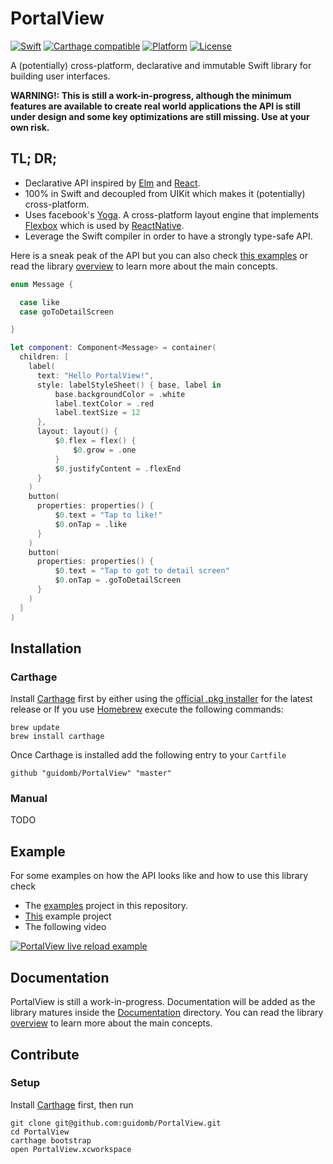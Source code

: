 PortalView
==========

[![Swift](https://img.shields.io/badge/swift-3-orange.svg?style=flat)](#)
[![Carthage compatible](https://img.shields.io/badge/Carthage-compatible-4BC51D.svg?style=flat)](https://github.com/Carthage/Carthage)
[![Platform](https://img.shields.io/badge/platform-iOS-lightgrey.svg?style=flat)](#)
[![License](https://img.shields.io/badge/license-MIT-blue.svg?style=flat)](https://opensource.org/licenses/MIT)

A (potentially) cross-platform, declarative and immutable Swift library for building user interfaces.

**WARNING!: This is still a work-in-progress, although the minimum features are available to create real world applications the API is still under design and some key optimizations are still missing. Use at your own risk.**

## TL; DR;

 * Declarative API inspired by [Elm](http://elm-lang.org/) and [React](https://facebook.github.io/react/).
 * 100% in Swift and decoupled from UIKit which makes it (potentially) cross-platform.
 * Uses facebook's [Yoga](http://github.com/facebook/yoga). A cross-platform layout engine that implements [Flexbox](https://www.w3schools.com/CSS/css3_flexbox.asp) which is used by [ReactNative](https://github.com/facebook/react-native).
 * Leverage the Swift compiler in order to have a strongly type-safe API.

Here is a sneak peak of the API but you can also check [this examples](https://github.com/guidomb/PortalView#example) or read the library [overview](./Documentation/Overview.md) to learn more about the main concepts.

```swift
enum Message {

  case like
  case goToDetailScreen

}

let component: Component<Message> = container(
  children: [
    label(
      text: "Hello PortalView!",
      style: labelStyleSheet() { base, label in
          base.backgroundColor = .white
          label.textColor = .red
          label.textSize = 12
      },
      layout: layout() {
          $0.flex = flex() {
              $0.grow = .one
          }
          $0.justifyContent = .flexEnd
      }
    )
    button(
      properties: properties() {
          $0.text = "Tap to like!"
          $0.onTap = .like
      }
    )
    button(
      properties: properties() {
          $0.text = "Tap to got to detail screen"
          $0.onTap = .goToDetailScreen
      }
    )
  ]
)
```

## Installation

### Carthage

Install [Carthage](https://github.com/Carthage/Carthage) first by either using the [official .pkg installer](https://github.com/Carthage/Carthage/releases) for the latest release or If you use [Homebrew](http://brew.sh) execute the following commands:

```
brew update
brew install carthage
```

Once Carthage is installed add the following entry to your `Cartfile`

```
github "guidomb/PortalView" "master"
```

### Manual

TODO

## Example

For some examples on how the API looks like and how to use this library check

 * The [examples](./Examples.xcodeproj) project in this repository.
 * [This](https://github.com/guidomb/SyrmoPortalExample) example project
 * The following video

[![PortalView live reload example](https://img.youtube.com/vi/Xaj6vdNLC5k/0.jpg)](https://www.youtube.com/watch?v=Xaj6vdNLC5k)

## Documentation

PortalView is still a work-in-progress. Documentation will be added as the library matures inside the [Documentation](./Documentation) directory.
You can read the library [overview](./Documentation/Overview.md) to learn more about the main concepts.

## Contribute

### Setup

Install [Carthage](https://github.com/Carthage/Carthage) first, then run

```
git clone git@github.com:guidomb/PortalView.git
cd PortalView
carthage bootstrap
open PortalView.xcworkspace
```
